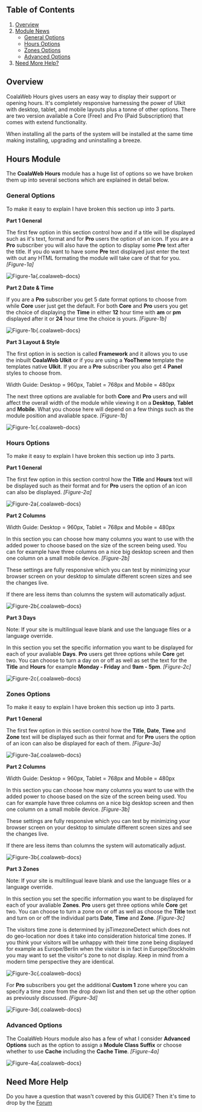 ## Table of Contents
1.  [Overview](#overview)
2.  [Module News](#mod-hours)
    -   [General Options](#mod-general)
    -   [Hours Options](#mod-hours-opt)
    -   [Zones Options](#mod-zones)
    -   [Advanced Options](#mod-advanced)
4.  [Need More Help?](#more-help)

## <a class="doc-top" name="overview"></a>Overview

CoalaWeb Hours gives users an easy way to display their support or opening hours. It's completely responsive harnessing the power of UIkit with desktop, tablet, and mobile layouts plus a tonne of other options. There are two version available a Core (Free) and Pro (Paid Subscription) that comes with extend functionality.

<div class="uk-alert">When installing all the parts of the system will be installed at the same time making installing, upgrading and uninstalling a breeze.</div>

## <a name="mod-hours"></a>Hours Module

The **CoalaWeb Hours** module has a huge list of options so we have broken them up into several sections which are explained in detail below.

### <a name="mod-general"></a>General Options

To make it easy to explain I have broken this section up into 3 parts.

**Part 1 General**

The first few option in this section control how and if a title will be displayed such as it's text, format and for **Pro** users the option of an icon. If you are a **Pro** subscriber you will also have the option to display some **Pre** text after the title. If you do want to have some **Pre** text displayed just enter the text with out any HTML formating the module will take care of that for you. *\[Figure-1a\]*

![Figure-1a](http://cdn.coalaweb.com/images/docs/joomla-extensions/hours/cw-hours-mod-hours-1a.png "Figure-1a"){.coalaweb-docs}

**Part 2 Date & Time**

If you are a **Pro** subscriber you get 5 date format options to choose from while **Core** user just get the default. For both **Core** and **Pro** users you get the choice of displaying the **Time** in either **12** hour time with **am** or **pm** displayed after it or **24** hour time the choice is yours. *\[Figure-1b\]*

![Figure-1b](http://cdn.coalaweb.com/images/docs/joomla-extensions/hours/cw-hours-mod-hours-1b.png "Figure-1b"){.coalaweb-docs}

**Part 3 Layout & Style**

The first option in is section is called **Framework** and it allows you to use the inbuilt **CoalaWeb UIkit** or if you are using a **YooTheme** template the templates native **UIkit**. If you are a **Pro** subscriber you also get 4 **Panel** styles to choose from. 

<div class="uk-alert">Width Guide: Desktop = 960px, Tablet = 768px and Mobile = 480px</div>

The next three options are avaliable for both **Core** and **Pro** users and will affect the overall width of the module while viewing it on a **Desktop**, **Tablet** and **Mobile**. What you choose here will depend on a few things such as the module position and avaliable space. *\[Figure-1b\]*

![Figure-1c](http://cdn.coalaweb.com/images/docs/joomla-extensions/hours/cw-hours-mod-hours-1c.png "Figure-1c"){.coalaweb-docs}

### <a name="mod-hours-opt"></a>Hours Options

To make it easy to explain I have broken this section up into 3 parts.

**Part 1 General**

The first few option in this section control how the **Title** and **Hours** text will be displayed such as their format and for **Pro** users the option of an icon can also be displayed. *\[Figure-2a\]*

![Figure-2a](http://cdn.coalaweb.com/images/docs/joomla-extensions/hours/cw-hours-mod-hours-2a.png "Figure-2a"){.coalaweb-docs}

**Part 2 Columns**

<div class="uk-alert">Width Guide: Desktop = 960px, Tablet = 768px and Mobile = 480px</div>

In this section you can choose how many columns you want to use with the added power to choose based on the size of the screen being used. You can for example have three columns on a nice big desktop screen and then one column on a small mobile device. *\[Figure-2b\]*

These settings are fully responsive which you can test by minimizing your browser screen on your desktop to simulate different screen sizes and see the changes live. 

<div class="uk-alert">If there are less items than columns the system will automatically adjust.</div>

![Figure-2b](http://cdn.coalaweb.com/images/docs/joomla-extensions/hours/cw-hours-mod-hours-2b.png "Figure-2b"){.coalaweb-docs}

**Part 3 Days**

<div class="uk-alert">Note: If your site is multilingual leave blank and use the language files or a language override.</div>

In this section you set the specific information you want to be displayed for each of your avaliable **Days**. **Pro** users get three options while **Core** get two. You can choose to turn a day on or off as well as set the text for the **Title** and **Hours** for example **Monday - Friday** and **9am - 5pm**. *\[Figure-2c\]*

![Figure-2c](http://cdn.coalaweb.com/images/docs/joomla-extensions/hours/cw-hours-mod-hours-2c.png "Figure-2c"){.coalaweb-docs}

### <a name="mod-zones"></a>Zones Options

To make it easy to explain I have broken this section up into 3 parts.

**Part 1 General**

The first few option in this section control how the **Title**, **Date**, **Time** and **Zone** text will be displayed such as their format and for **Pro** users the option of an icon can also be displayed for each of them. *\[Figure-3a\]*

![Figure-3a](http://cdn.coalaweb.com/images/docs/joomla-extensions/hours/cw-hours-mod-hours-3a.png "Figure-3a"){.coalaweb-docs}

**Part 2 Columns**

<div class="uk-alert">Width Guide: Desktop = 960px, Tablet = 768px and Mobile = 480px</div>

In this section you can choose how many columns you want to use with the added power to choose based on the size of the screen being used. You can for example have three columns on a nice big desktop screen and then one column on a small mobile device. *\[Figure-3b\]*

These settings are fully responsive which you can test by minimizing your browser screen on your desktop to simulate different screen sizes and see the changes live. 

<div class="uk-alert">If there are less items than columns the system will automatically adjust.</div>

![Figure-3b](http://cdn.coalaweb.com/images/docs/joomla-extensions/hours/cw-hours-mod-hours-3b.png "Figure-3b"){.coalaweb-docs}

**Part 3 Zones**

<div class="uk-alert">Note: If your site is multilingual leave blank and use the language files or a language override.</div>

In this section you set the specific information you want to be displayed for each of your avaliable **Zones**. **Pro** users get three options while **Core** get two. You can choose to turn a zone on or off as well as choose the **Title** text and turn on or off the individual parts **Date**, **Time** and **Zone**. *\[Figure-3c\]*

<div class="uk-alert">The visitors time zone is determined by jsTimezoneDetect which does not do geo-location nor does it take into consideration historical time zones. If you think your visitors will be unhappy with their time zone being displayed for example as Europe/Berlin when the visitor is in fact in Europe/Stockholm you may want to set the visitor's zone to not display. Keep in mind from a modern time perspective they are identical.</div>

![Figure-3c](http://cdn.coalaweb.com/images/docs/joomla-extensions/hours/cw-hours-mod-hours-3c.png "Figure-3c"){.coalaweb-docs}

For **Pro** subscribers you get the additional **Custom 1** zone where you can specify a time zone from the drop down list and then set up the other option as previously discussed. *\[Figure-3d\]*

![Figure-3d](http://cdn.coalaweb.com/images/docs/joomla-extensions/hours/cw-hours-mod-hours-3d.png "Figure-3d"){.coalaweb-docs}

### <a name="mod-advanced"></a>Advanced Options

The CoalaWeb Hours module also has a few of what I consider **Advanced Options** such as the option to assign a **Module Class Suffix** or choose whether to use **Cache** including the **Cache Time**.  *\[Figure-4a\]*

![Figure-4a](http://cdn.coalaweb.com/images/docs/joomla-extensions/hours/cw-hours-mod-hours-4a.png "Figure-4a"){.coalaweb-docs}

## <a name="more-help"></a>Need More Help

<div class="uk-alert">Do you have a question that wasn't covered by this GUIDE? Then it's time to drop by the <a href="http://coalaweb.com/forum/index" target="_self">Forum</a></div>